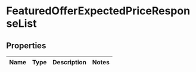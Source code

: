 # FeaturedOfferExpectedPriceResponseList

## Properties
Name | Type | Description | Notes
------------ | ------------- | ------------- | -------------
